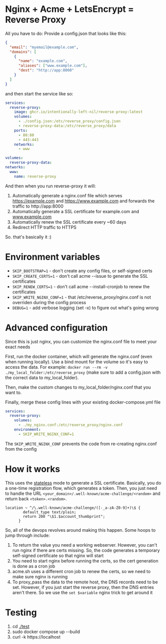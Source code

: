 # Nginx + Acme + LetsEncrypt = Reverse Proxy

All you have to do: Provide a config.json that looks like this:

```json
{
  "email": "myemail@example.com",
  "domains": [
    {
      "name": "example.com",
      "aliases": ["www.example.com"],
      "dest": "http://app:8000"
    }
  ]
}
```

and then start the service like so:

```yml
services:
  reverse-proxy:
    image: ghcr.io/intentionally-left-nil/reverse-proxy:latest
    volumes:
      - ./config.json:/etc/reverse_proxy/config.json
      - reverse-proxy-data:/etc/reverse_proxy/data
    ports:
      - 80:80
      - 443:443
    networks:
      - www

volumes:
  reverse-proxy-data:
networks:
  www:
    name: reverse-proxy
```

And then when you run reverse-proxy it will:

1. Automatically generate a nginx.conf file which serves https://example.com and https://www.example.com and forwards the traffic to http://app:8000
1. Automatically generate a SSL certificate for example.com and www.example.com
1. Automatically renew the SSL certificate every ~60 days
1. Redirect HTTP traffic to HTTPS

So. that's basically it :)

# Environment variables

- `SKIP_BOOTSTRAP=1` - don't create any config files, or self-signed certs
- `SKIP_CREATE_CERTS=1` - don't call acme --issue to generate the SSL certificates
- `SKIP_RENEW_CERTS=1` - don't call acme --install-cronjob to renew the certificates
- `SKIP_WRITE_NGINX_CONF=1` - that /etc/reverse_proxy/nginx.conf is not overriden during the config process
- `DEBUG=1` - add verbose logging (set -x) to figure out what's going wrong

# Advanced configuration

Since this is just nginx, you can customize the nginx.conf file to meet your exact needs

First, run the docker container, which will generate the nginx.conf (even when running locally). Use a bind mount for the volume so it's easy to access the data. For example: `docker run --rm -v ./my_local_folder:/etc/reverse_proxy` (make sure to add a config.json with the correct data to my_local_folder).

Then, make the custom changes to my_local_folder/nginx.conf that you want to.

Finally, merge these config lines with your existing docker-compose.yml file

```yml
services:
  reverse-proxy:
    volumes:
      - ./my_nginx.conf:/etc/reverse_proxy/nginx.conf
    environment:
      - SKIP_WRITE_NGINX_CONF=1
```

The `SKIP_WRITE_NGINX_CONF` prevents the code from re-creating nginx.conf from the config

# How it works

This uses the [stateless](https://github.com/acmesh-official/acme.sh/wiki/Stateless-Mode) mode to generate a SSL certificate. Basically, you do a one-time registration flow, which generates a token. Then, you just need to handle the URL `<your_domain>/.well-known/acme-challenge/<random>` and return back `<token>.<random>`.

```
location ~ ^/\.well-known/acme-challenge/([-_a-zA-Z0-9]+)\$ {
        default_type text/plain;
        return 200 "\$1.$account_thumbprint";
      }
```

So, all of the devops revolves around making this happen. Some hoops to jump through include:

1. To return the value you need a working webserver. However, you can't run nginx if there are certs missing. So, the code generates a temporary self-signed certificate so that nginx will start
1. You need to start nginx before running the certs, so the cert generation is done as a cron job
1. acme.sh uses a different cron job to renew the certs, so we need to make sure nginx is running
1. To proxy_pass the data to the remote host, the DNS records need to be set. However, if you just start the reverse proxy, then the DNS entries aren't there. So we use the `set $variable` nginx trick to get around it

# Testing

1. cd [./test](./test/)
1. sudo docker compose up --build
1. curl -k https://localhost

